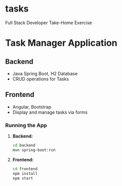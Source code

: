 # tasks
Full Stack Developer Take-Home Exercise


# Task Manager Application

## Backend
- Java Spring Boot, H2 Database
- CRUD operations for Tasks

## Frontend
- Angular, Bootstrap
- Display and manage tasks via forms

### Running the App
1. **Backend:**
   ```bash
   cd backend
   mvn spring-boot:run

2. **Frontend:**
   ```bash
   cd frontend
   npm install
   npm start
